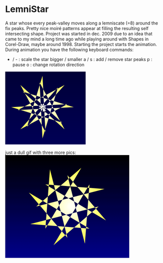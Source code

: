 # LemniStar
A star whose every peak-valley moves along a lemniscate (=8) around the fix peaks.
Pretty nice moiré patterns appear at filling the resulting self intersecting shape.
Project was started in dec. 2009 due to an idea that came to my mind a long time
ago while playing around with Shapes in Corel-Draw, maybe around 1998.
Starting the project starts the animation. During animation you have the following
keyboard commands:
+ / - : scale the star bigger / smaller
a / s : add / remove star peaks
p     : pause
o     : change rotation direction

![LemniStar Image](LemniStar.png "LemniStar Image")

just a dull gif with three more pics:
![LemniStar-gif Image](LemniStarAnim.gif "LemniStar-gif Image")
